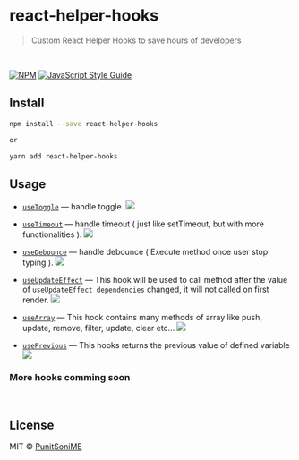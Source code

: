 # react-helper-hooks

> Custom React Helper Hooks to save hours of developers

<br />

[![NPM](https://img.shields.io/npm/v/react-helper-hooks.svg)](https://www.npmjs.com/package/react-helper-hooks) [![JavaScript Style Guide](https://img.shields.io/badge/code_style-standard-brightgreen.svg)](https://standardjs.com)

## Install

```bash
npm install --save react-helper-hooks

or

yarn add react-helper-hooks
```

## Usage
- [`useToggle`](./src/docs/1-useToggle.md) &mdash; handle toggle. [![][img-demo]](https://codesandbox.io/s/usetoggle-927kw)

- [`useTimeout`](./src/docs/2-useTimeout.md) &mdash; handle timeout ( just like setTimeout, but with more functionalities ). [![][img-demo]](https://codesandbox.io/s/usetimeout-fk8g9)

- [`useDebounce`](./src/docs/3-useDebounce.md) &mdash; handle debounce ( Execute method once user stop typing ). [![][img-demo]](https://codesandbox.io/s/https://codesandbox.io/s/usedebounce-yuvjt)

- [`useUpdateEffect`](./src/docs/4-useUpdateEffect.md) &mdash; This hook will be used to call method after the value of <code>useUpdateEffect dependencies</code> changed, it will not called on first render. [![][img-demo]](https://codesandbox.io/s/useupdateeffect-iik03)

- [`useArray`](./src/docs/5-useArray.md) &mdash; This hook contains many methods of array like push, update, remove, filter, update, clear etc... [![][img-demo]](https://codesandbox.io/s/usearray-desdu)

- [`usePrevious`](./src/docs/6-usePrevious.md) &mdash; This hooks returns the previous value of defined variable [![][img-demo]](https://codesandbox.io/s/useprevious-xkc74)



### More hooks comming soon


<br />

## License

MIT © [PunitSoniME](https://github.com/PunitSoniME)

[img-demo]: https://img.shields.io/badge/demo-🚀-blue.svg

